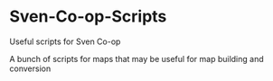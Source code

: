 # Sven-Co-op-Scripts
Useful scripts for Sven Co-op

A bunch of scripts for maps that may be useful for map building and conversion
